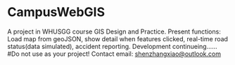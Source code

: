 # CampusWebGIS
A project in WHUSGG course GIS Design and Practice.
Present functions: Load map from geoJSON, show detail when features clicked, real-time road status(data simulated), accident reporting.
Development continueing......
#Do not use as your project! 
Contact email: shenzhangxiao@outlook.com
